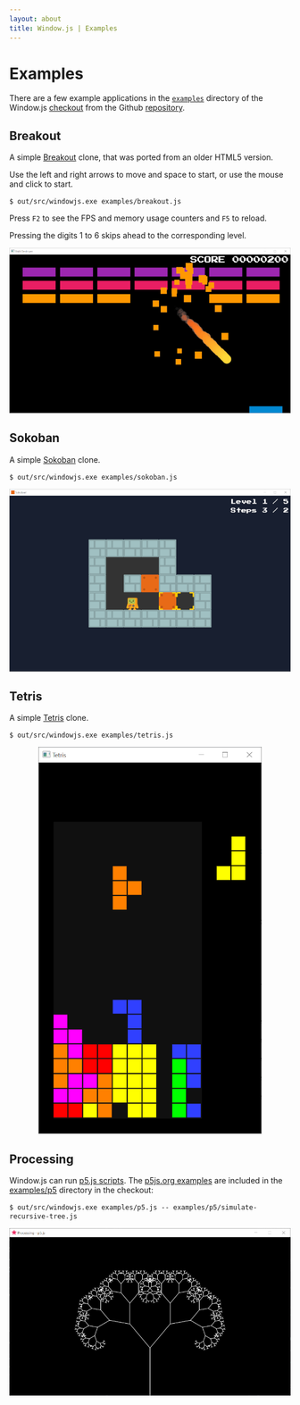```yaml
---
layout: about
title: Window.js | Examples
---
```


Examples
========

There are a few example applications in the
[`examples`](https://github.com/windowjs/windowjs/tree/main/examples)
directory of the Window.js
[checkout](/dev/checkout#2-checkout-the-repository) from the Github
[repository](https://github.com/windowjs/windowjs).


Breakout
--------

A simple [Breakout](https://en.wikipedia.org/wiki/Breakout_(video_game)) clone,
that was ported from an older HTML5 version.

Use the left and right arrows to move and space to start, or use the mouse and
click to start.

```shell
$ out/src/windowjs.exe examples/breakout.js
```

Press `F2` to see the FPS and memory usage counters and `F5` to reload.

Pressing the digits 1 to 6 skips ahead to the corresponding level.

<p align="center"><img src="breakout.png" /></p>


Sokoban
-------

A simple [Sokoban](https://en.wikipedia.org/wiki/Sokoban) clone.

```shell
$ out/src/windowjs.exe examples/sokoban.js
```

<p align="center"><img src="sokoban.png" /></p>


Tetris
------

A simple [Tetris](https://en.wikipedia.org/wiki/Tetris) clone.

```shell
$ out/src/windowjs.exe examples/tetris.js
```

<p align="center"><img src="tetris.png" /></p>


Processing
----------

Window.js can run [p5.js scripts](/about/processing). The
[p5js.org examples](https://p5js.org/examples/) are included in the
[examples/p5](https://github.com/windowjs/windowjs/tree/main/examples/p5)
directory in the checkout:

```shell
$ out/src/windowjs.exe examples/p5.js -- examples/p5/simulate-recursive-tree.js
```

<p align="center"><img src="processing.png" /></p>
